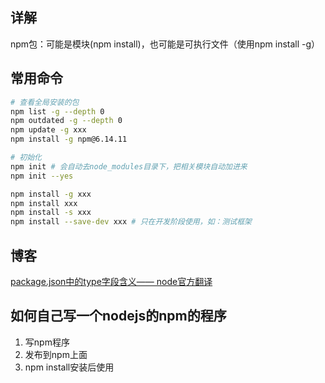 
## 详解

npm包：可能是模块(npm install)，也可能是可执行文件（使用npm install -g）


## 常用命令

```bash
# 查看全局安装的包
npm list -g --depth 0
npm outdated -g --depth 0
npm update -g xxx
npm install -g npm@6.14.11

# 初始化
npm init # 会自动去node_modules目录下，把相关模块自动加进来
npm init --yes

npm install -g xxx
npm install xxx
npm install -s xxx
npm install --save-dev xxx # 只在开发阶段使用，如：测试框架
```


## 博客

[package.json中的type字段含义—— node官方翻译](https://blog.csdn.net/huzhenv5/article/details/105232187)


## 如何自己写一个nodejs的npm的程序

1. 写npm程序
2. 发布到npm上面
3. npm install安装后使用
